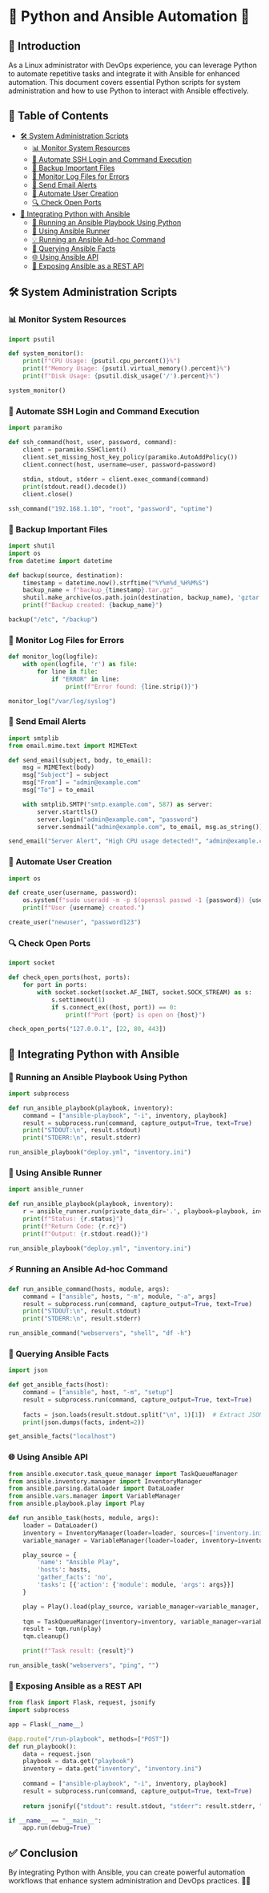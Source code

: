 # 🚀 Python and Ansible Automation 🤖

## 📌 Introduction
As a Linux administrator with DevOps experience, you can leverage Python to automate repetitive tasks and integrate it with Ansible for enhanced automation. This document covers essential Python scripts for system administration and how to use Python to interact with Ansible effectively.

## 📜 Table of Contents
- [🛠️ System Administration Scripts](#system-administration-scripts)
  - [📊 Monitor System Resources](#monitor-system-resources)
  - [🔑 Automate SSH Login and Command Execution](#automate-ssh-login-and-command-execution)
  - [💾 Backup Important Files](#backup-important-files)
  - [📜 Monitor Log Files for Errors](#monitor-log-files-for-errors)
  - [📧 Send Email Alerts](#send-email-alerts)
  - [👤 Automate User Creation](#automate-user-creation)
  - [🔍 Check Open Ports](#check-open-ports)
- [🤝 Integrating Python with Ansible](#integrating-python-with-ansible)
  - [📜 Running an Ansible Playbook Using Python](#running-an-ansible-playbook-using-python)
  - [🚀 Using Ansible Runner](#using-ansible-runner)
  - [💡 Running an Ansible Ad-hoc Command](#running-an-ansible-ad-hoc-command)
  - [📡 Querying Ansible Facts](#querying-ansible-facts)
  - [🌐 Using Ansible API](#using-ansible-api)
  - [🔌 Exposing Ansible as a REST API](#exposing-ansible-as-a-rest-api)

## 🛠️ System Administration Scripts

### 📊 Monitor System Resources
```python
import psutil

def system_monitor():
    print(f"CPU Usage: {psutil.cpu_percent()}%")
    print(f"Memory Usage: {psutil.virtual_memory().percent}%")
    print(f"Disk Usage: {psutil.disk_usage('/').percent}%")

system_monitor()
```

### 🔑 Automate SSH Login and Command Execution
```python
import paramiko

def ssh_command(host, user, password, command):
    client = paramiko.SSHClient()
    client.set_missing_host_key_policy(paramiko.AutoAddPolicy())
    client.connect(host, username=user, password=password)
    
    stdin, stdout, stderr = client.exec_command(command)
    print(stdout.read().decode())
    client.close()

ssh_command("192.168.1.10", "root", "password", "uptime")
```

### 💾 Backup Important Files
```python
import shutil
import os
from datetime import datetime

def backup(source, destination):
    timestamp = datetime.now().strftime("%Y%m%d_%H%M%S")
    backup_name = f"backup_{timestamp}.tar.gz"
    shutil.make_archive(os.path.join(destination, backup_name), 'gztar', source)
    print(f"Backup created: {backup_name}")

backup("/etc", "/backup")
```

### 📜 Monitor Log Files for Errors
```python
def monitor_log(logfile):
    with open(logfile, 'r') as file:
        for line in file:
            if "ERROR" in line:
                print(f"Error found: {line.strip()}")

monitor_log("/var/log/syslog")
```

### 📧 Send Email Alerts
```python
import smtplib
from email.mime.text import MIMEText

def send_email(subject, body, to_email):
    msg = MIMEText(body)
    msg["Subject"] = subject
    msg["From"] = "admin@example.com"
    msg["To"] = to_email

    with smtplib.SMTP("smtp.example.com", 587) as server:
        server.starttls()
        server.login("admin@example.com", "password")
        server.sendmail("admin@example.com", to_email, msg.as_string())

send_email("Server Alert", "High CPU usage detected!", "admin@example.com")
```

### 👤 Automate User Creation
```python
import os

def create_user(username, password):
    os.system(f"sudo useradd -m -p $(openssl passwd -1 {password}) {username}")
    print(f"User {username} created.")

create_user("newuser", "password123")
```

### 🔍 Check Open Ports
```python
import socket

def check_open_ports(host, ports):
    for port in ports:
        with socket.socket(socket.AF_INET, socket.SOCK_STREAM) as s:
            s.settimeout(1)
            if s.connect_ex((host, port)) == 0:
                print(f"Port {port} is open on {host}")

check_open_ports("127.0.0.1", [22, 80, 443])
```

## 🤝 Integrating Python with Ansible

### 📜 Running an Ansible Playbook Using Python
```python
import subprocess

def run_ansible_playbook(playbook, inventory):
    command = ["ansible-playbook", "-i", inventory, playbook]
    result = subprocess.run(command, capture_output=True, text=True)
    print("STDOUT:\n", result.stdout)
    print("STDERR:\n", result.stderr)

run_ansible_playbook("deploy.yml", "inventory.ini")
```

### 🚀 Using Ansible Runner
```python
import ansible_runner

def run_ansible_playbook(playbook, inventory):
    r = ansible_runner.run(private_data_dir='.', playbook=playbook, inventory=inventory)
    print(f"Status: {r.status}")
    print(f"Return Code: {r.rc}")
    print(f"Output: {r.stdout.read()}")

run_ansible_playbook("deploy.yml", "inventory.ini")
```

### ⚡ Running an Ansible Ad-hoc Command
```python
def run_ansible_command(hosts, module, args):
    command = ["ansible", hosts, "-m", module, "-a", args]
    result = subprocess.run(command, capture_output=True, text=True)
    print("STDOUT:\n", result.stdout)
    print("STDERR:\n", result.stderr)

run_ansible_command("webservers", "shell", "df -h")
```

### 📡 Querying Ansible Facts
```python
import json

def get_ansible_facts(host):
    command = ["ansible", host, "-m", "setup"]
    result = subprocess.run(command, capture_output=True, text=True)
    
    facts = json.loads(result.stdout.split("\n", 1)[1])  # Extract JSON part
    print(json.dumps(facts, indent=2))

get_ansible_facts("localhost")
```

### 🌐 Using Ansible API
```python
from ansible.executor.task_queue_manager import TaskQueueManager
from ansible.inventory.manager import InventoryManager
from ansible.parsing.dataloader import DataLoader
from ansible.vars.manager import VariableManager
from ansible.playbook.play import Play

def run_ansible_task(hosts, module, args):
    loader = DataLoader()
    inventory = InventoryManager(loader=loader, sources=['inventory.ini'])
    variable_manager = VariableManager(loader=loader, inventory=inventory)

    play_source = {
        'name': "Ansible Play",
        'hosts': hosts,
        'gather_facts': 'no',
        'tasks': [{'action': {'module': module, 'args': args}}]
    }

    play = Play().load(play_source, variable_manager=variable_manager, loader=loader)
    
    tqm = TaskQueueManager(inventory=inventory, variable_manager=variable_manager, loader=loader)
    result = tqm.run(play)
    tqm.cleanup()

    print(f"Task result: {result}")

run_ansible_task("webservers", "ping", "")
```            

### 🔌 Exposing Ansible as a REST API
```python
from flask import Flask, request, jsonify
import subprocess

app = Flask(__name__)

@app.route("/run-playbook", methods=["POST"])
def run_playbook():
    data = request.json
    playbook = data.get("playbook")
    inventory = data.get("inventory", "inventory.ini")
    
    command = ["ansible-playbook", "-i", inventory, playbook]
    result = subprocess.run(command, capture_output=True, text=True)
    
    return jsonify({"stdout": result.stdout, "stderr": result.stderr, "returncode": result.returncode})

if __name__ == "__main__":
    app.run(debug=True)
```

## ✅ Conclusion
By integrating Python with Ansible, you can create powerful automation workflows that enhance system administration and DevOps practices. 🚀💡
